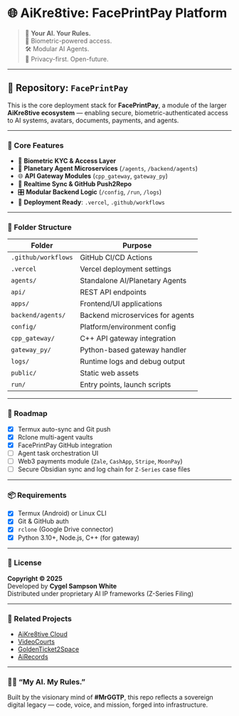 # 🌐 AiKre8tive: FacePrintPay Platform

> 🎯 **Your AI. Your Rules.**  
> 🧬 Biometric-powered access.  
> 🛠️ Modular AI Agents.  
> 🔐 Privacy-first. Open-future.

---

## 📁 Repository: `FacePrintPay`

This is the core deployment stack for **FacePrintPay**, a module of the larger **AiKre8tive ecosystem** — enabling secure, biometric-authenticated access to AI systems, avatars, documents, payments, and agents.

---

### 🧠 Core Features

- 🧬 **Biometric KYC & Access Layer**
- 🤖 **Planetary Agent Microservices** (`/agents`, `/backend/agents`)
- 🌐 **API Gateway Modules** (`cpp_gateway`, `gateway_py`)
- 🔄 **Realtime Sync & GitHub Push2Repo**
- 🎛️ **Modular Backend Logic** (`/config`, `/run`, `/logs`)
- 📡 **Deployment Ready**: `.vercel`, `.github/workflows`

---

### 🧩 Folder Structure

| Folder | Purpose |
|--------|---------|
| `.github/workflows` | GitHub CI/CD Actions |
| `.vercel`           | Vercel deployment settings |
| `agents/`           | Standalone AI/Planetary Agents |
| `api/`              | REST API endpoints |
| `apps/`             | Frontend/UI applications |
| `backend/agents/`   | Backend microservices for agents |
| `config/`           | Platform/environment config |
| `cpp_gateway/`      | C++ API gateway integration |
| `gateway_py/`       | Python-based gateway handler |
| `logs/`             | Runtime logs and debug output |
| `public/`           | Static web assets |
| `run/`              | Entry points, launch scripts |

---

### 🧭 Roadmap

- [x] Termux auto-sync and Git push
- [x] Rclone multi-agent vaults
- [x] FacePrintPay GitHub integration
- [ ] Agent task orchestration UI
- [ ] Web3 payments module (`Zale`, `CashApp`, `Stripe`, `MoonPay`)
- [ ] Secure Obsidian sync and log chain for `Z-Series` case files

---

### 📦 Requirements

- [x] Termux (Android) or Linux CLI
- [x] Git & GitHub auth
- [x] `rclone` (Google Drive connector)
- [x] Python 3.10+, Node.js, C++ (for gateway)

---

### 📜 License

**Copyright © 2025**  
Developed by **Cygel Sampson White**  
Distributed under proprietary AI IP frameworks (Z-Series Filing)

---

### 🔗 Related Projects

- [AiKre8tive Cloud](https://aikre8tive.cloud)
- [VideoCourts](https://github.com/FacePrintPay/videocourts)
- [GoldenTicket2Space](https://goldenticket2space.com)
- [AiRecords](https://airecords.org)

---

### ✊🏾 “My AI. My Rules.”

Built by the visionary mind of **#MrGGTP**, this repo reflects a sovereign digital legacy — code, voice, and mission, forged into infrastructure.
